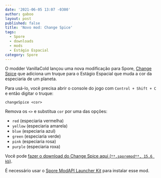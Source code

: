 ```yaml
---
date: '2021-06-05 13:07 -0300'
author: gaboo
layout: post
published: false
title: 'Novo mod: Change Spice'
tags:
  - Spore
  - downloads
  - mods
  - Estágio Espacial
category: Spore
---
```

O modder VanillaCold lançou uma nova modificação para Spore, [Change Spice](https://github.com/VanillaCold/Spore-ChangeSpice) que adiciona um truque para o Estágio Espacial que muda a cor da especiaria de um planeta.

Para usá-lo, você precisa abrir o console do jogo com `Control + Shift + C` e então digitar o truque:

```
changeSpice <cor>
```

Remova os `<>` e substitua `cor` por uma das opções:

- `red` (especiaria vermelha)
- `yellow` (especiaria amarela)
- `blue` (especiaria azul)
- `green` (especiaria verde)
- `pink` (especiaria rosa)
- `purple` (especiaria roxa)

Você pode [fazer o download do Change Spice aqui (`**.sporemod**, 15.6 kb`)](https://github.com/VanillaCold/Spore-ChangeSpice/releases/download/0.1/changeSpice.sporemod). 

É necessário usar o [Spore ModAPI Launcher Kit](http://davoonline.com/sporemodder/rob55rod/ModAPI/Public/) para instalar esse mod.
